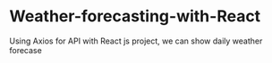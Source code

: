 # Weather-forecasting-with-React
Using Axios for API with React js project, we can show daily weather forecase
